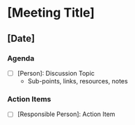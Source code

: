 # [Meeting Title]

## [Date]

### Agenda

<!-- The person for an agenda topic is who would like to speak on this topic -->

- [ ] [Person]: Discussion Topic
  - Sub-points, links, resources, notes

### Action Items

<!-- The person for an action item is who is responsible for follow-ups -->

- [ ] [Responsible Person]: Action Item
